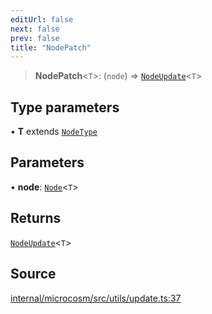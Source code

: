 ```yaml
---
editUrl: false
next: false
prev: false
title: "NodePatch"
---
```


> **NodePatch**\<`T`\>: (`node`) => [`NodeUpdate`](NodeUpdate.md)\<`T`\>

## Type parameters

• **T** extends [`NodeType`](NodeType.md)

## Parameters

• **node**: [`Node`](Node.md)\<`T`\>

## Returns

[`NodeUpdate`](NodeUpdate.md)\<`T`\>

## Source

[internal/microcosm/src/utils/update.ts:37](https://github.com/nodenogg-in/alpha-p2p/blob/aa60360/internal/microcosm/src/utils/update.ts#L37)
